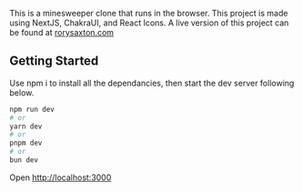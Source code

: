 This is a minesweeper clone that runs in the browser. This project is made using NextJS, ChakraUI, and React Icons.
A live version of this project can be found at [rorysaxton.com](http://rorysaxton.com/cave-in) 

## Getting Started
Use npm i to install all the dependancies, then start the dev server following below.


```bash
npm run dev
# or
yarn dev
# or
pnpm dev
# or
bun dev
```

Open [http://localhost:3000](http://localhost:3000) 
